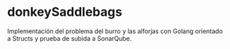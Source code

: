 # donkeySaddlebags
Implementación del problema del burro y las alforjas con Golang orientado a Structs y prueba de subida a SonarQube.
